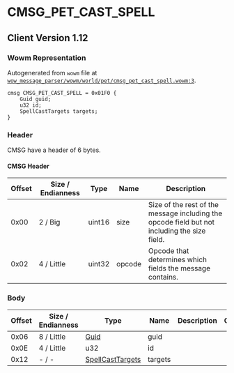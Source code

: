 # CMSG_PET_CAST_SPELL

## Client Version 1.12

### Wowm Representation

Autogenerated from `wowm` file at [`wow_message_parser/wowm/world/pet/cmsg_pet_cast_spell.wowm:3`](https://github.com/gtker/wow_messages/tree/main/wow_message_parser/wowm/world/pet/cmsg_pet_cast_spell.wowm#L3).
```rust,ignore
cmsg CMSG_PET_CAST_SPELL = 0x01F0 {
    Guid guid;
    u32 id;
    SpellCastTargets targets;
}
```
### Header

CMSG have a header of 6 bytes.

#### CMSG Header

| Offset | Size / Endianness | Type   | Name   | Description |
| ------ | ----------------- | ------ | ------ | ----------- |
| 0x00   | 2 / Big           | uint16 | size   | Size of the rest of the message including the opcode field but not including the size field.|
| 0x02   | 4 / Little        | uint32 | opcode | Opcode that determines which fields the message contains.|

### Body

| Offset | Size / Endianness | Type | Name | Description | Comment |
| ------ | ----------------- | ---- | ---- | ----------- | ------- |
| 0x06 | 8 / Little | [Guid](../spec/packed-guid.md) | guid |  |  |
| 0x0E | 4 / Little | u32 | id |  |  |
| 0x12 | - / - | [SpellCastTargets](spellcasttargets.md) | targets |  |  |

